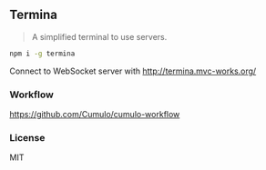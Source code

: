 
Termina
------

> A simplified terminal to use servers.

```bash
npm i -g termina
```

Connect to WebSocket server with http://termina.mvc-works.org/

### Workflow

https://github.com/Cumulo/cumulo-workflow

### License

MIT
